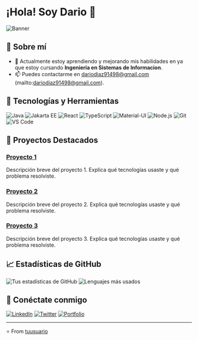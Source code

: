 # ¡Hola! Soy Dario 👋

![Banner](https://via.placeholder.com/1200x300.png?text=Tu+Banner+Personalizado)

## 🚀 Sobre mí

- 🌱 Actualmente estoy aprendiendo y mejorando mis habilidades en ya que estoy cursando **Ingenieria en Sistemas de Informacion**.
- 📫 Puedes contactarme en dariodiaz91498@gmail.com (mailto:dariodiaz91498@gmail.com).

## 🔧 Tecnologías y Herramientas

![Java](https://img.shields.io/badge/Java-ED8B00?style=for-the-badge&logo=java&logoColor=white)
![Jakarta EE](https://img.shields.io/badge/Jakarta%20EE-007396?style=for-the-badge&logo=jakarta&logoColor=white)
![React](https://img.shields.io/badge/React-20232A?style=for-the-badge&logo=react&logoColor=61DAFB)
![TypeScript](https://img.shields.io/badge/TypeScript-007ACC?style=for-the-badge&logo=typescript&logoColor=white)
![Material-UI](https://img.shields.io/badge/Material--UI-0081CB?style=for-the-badge&logo=material-ui&logoColor=white)
![Node.js](https://img.shields.io/badge/Node.js-43853D?style=for-the-badge&logo=node-dot-js&logoColor=white)
![Git](https://img.shields.io/badge/Git-F05032?style=for-the-badge&logo=git&logoColor=white)
![VS Code](https://img.shields.io/badge/VS%20Code-007ACC?style=for-the-badge&logo=visual-studio-code&logoColor=white)

## 📝 Proyectos Destacados

### [Proyecto 1](https://github.com/tuusuario/proyecto1)
Descripción breve del proyecto 1. Explica qué tecnologías usaste y qué problema resolviste.

### [Proyecto 2](https://github.com/tuusuario/proyecto2)
Descripción breve del proyecto 2. Explica qué tecnologías usaste y qué problema resolviste.

### [Proyecto 3](https://github.com/tuusuario/proyecto3)
Descripción breve del proyecto 3. Explica qué tecnologías usaste y qué problema resolviste.

## 📈 Estadísticas de GitHub

![Tus estadísticas de GitHub](https://github-readme-stats.vercel.app/api?username=tuusuario&show_icons=true&theme=radical)
![Lenguajes más usados](https://github-readme-stats.vercel.app/api/top-langs/?username=tuusuario&layout=compact&theme=radical)

## 🔗 Conéctate conmigo

[![LinkedIn](https://img.shields.io/badge/LinkedIn-0077B5?style=for-the-badge&logo=linkedin&logoColor=white)](https://www.linkedin.com/in/tuusuario/)
[![Twitter](https://img.shields.io/badge/Twitter-1DA1F2?style=for-the-badge&logo=twitter&logoColor=white)](https://twitter.com/tuusuario)
[![Portfolio](https://img.shields.io/badge/Portafolio-000000?style=for-the-badge&logo=About.me&logoColor=white)](https://tuportafolio.com)

---

⭐️ From [tuusuario](https://github.com/darioediaz)
